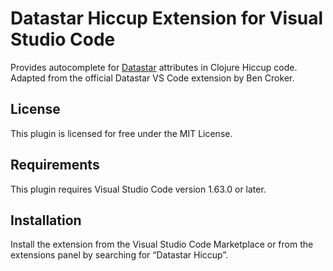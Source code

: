 # Datastar Hiccup Extension for Visual Studio Code 

Provides autocomplete for [Datastar](https://data-star.dev/) attributes in Clojure Hiccup code. Adapted from the official Datastar VS Code extension by Ben Croker.

## License

This plugin is licensed for free under the MIT License.

## Requirements

This plugin requires Visual Studio Code version 1.63.0 or later.

## Installation

Install the extension from the Visual Studio Code Marketplace or from the extensions panel by searching for “Datastar Hiccup”.